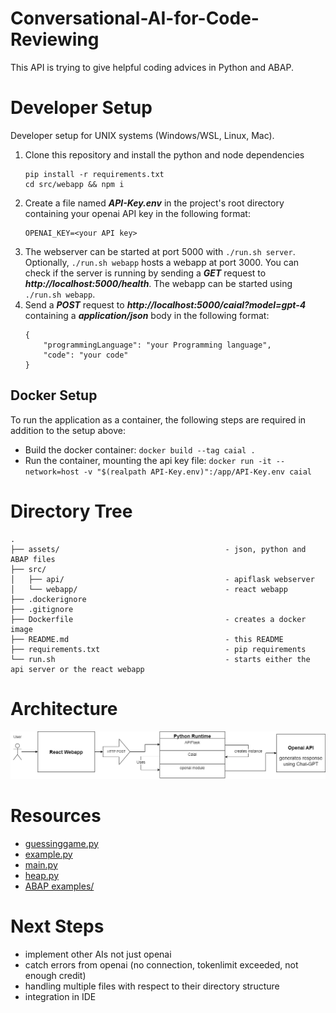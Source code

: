 # Conversational-AI-for-Code-Reviewing

This API is trying to give helpful coding advices in Python and ABAP.

# Developer Setup

Developer setup for UNIX systems (Windows/WSL, Linux, Mac).

1. Clone this repository and install the python and node dependencies
    ```
    pip install -r requirements.txt
    cd src/webapp && npm i
    ```
2. Create a file named ***API-Key.env*** in the project's root directory containing your openai API key in the following format:
    ```
    OPENAI_KEY=<your API key>
    ```
3. The webserver can be started at port 5000 with `./run.sh server`. Optionally, `./run.sh webapp` hosts a webapp at port 3000.  You can check if the server is running by sending a ***GET*** request to ***http://localhost:5000/health***. The webapp can be started using `./run.sh webapp`.
6. Send a ***POST*** request to ***http://localhost:5000/caial?model=gpt-4*** containing a ***application/json*** body in the following format:
    ```
    {
        "programmingLanguage": "your Programming language",
        "code": "your code"
    }
    ```

## Docker Setup

To run the application as a container, the following steps are required in addition to the setup above:
- Build the docker container: `docker build --tag caial .`
- Run the container, mounting the api key file: `docker run -it --network=host -v "$(realpath API-Key.env)":/app/API-Key.env caial`

# Directory Tree
```
.
├── assets/                                     - json, python and ABAP files
├── src/
│   ├── api/                                    - apiflask webserver
│   └── webapp/                                 - react webapp
├── .dockerignore
├── .gitignore
├── Dockerfile                                  - creates a docker image
├── README.md                                   - this README
├── requirements.txt                            - pip requirements
└── run.sh                                      - starts either the api server or the react webapp
```

# Architecture
![](architecture.drawio.png)

# Resources

- [guessinggame.py](https://codereview.stackexchange.com/questions/286118/guessing-game-in-python-which-uses-a-while-loop-with-3-guesses,)
- [example.py](https://www.codingem.com/python-linter/)
- [main.py](https://pythongeeks.org/python-calculator/)
- [heap.py](https://www.geeksforgeeks.org/python-program-for-heap-sort/)
- [ABAP examples/](https://github.com/SAP-samples/abap-oo-basics)

# Next Steps

- implement other AIs not just openai
- catch errors from openai (no connection, tokenlimit exceeded, not enough credit)
- handling multiple files with respect to their directory structure
- integration in IDE